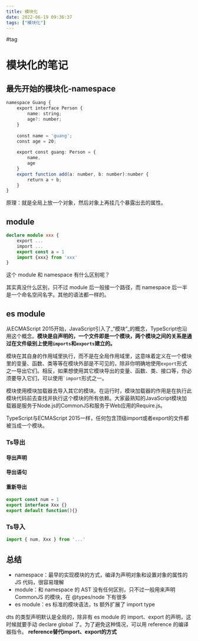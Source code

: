 ```yaml
---
title: 模块化
date: 2022-06-19 09:36:37
tags: ["模块化"]
---
```

#tag

# 模块化的笔记

## 最先开始的模块化-namespace
```ts
namespace Guang {  
    export interface Person {  
        name: string;  
        age?: number;  
    }  
  
    const name = 'guang';  
    const age = 20;  
  
    export const guang: Person = {  
        name,  
        age  
    }  
    export function add(a: number, b: number):number {  
        return a + b;  
    }  
}
```

原理：就是全局上放一个对象，然后对象上再挂几个暴露出去的属性。

##  module
```ts
declare module xxx {
	export ...
	import ...
	export const a = 1
	import {xxx} from 'xxx'
}
```

这个 module 和 namespace 有什么区别呢？

其实真没什么区别，只不过 module 后一般接一个路径，而 namespace 后一半是一个命名空间名字。其他的语法都一样的。




## es module
从ECMAScript 2015开始，JavaScript引入了_“模块”_的概念，TypeScript也沿用这个概念。**模块是自声明的，一个文件即是一个模块，两个模块之间的关系是通过在文件级别上使用`imports`和`exports`建立的。**

模块在其自身的作用域里执行，而不是在全局作用域里，这意味着定义在一个模块里的变量、函数、类等等在模块外部是不可见的，除非你明确地使用`export`形式之一导出它们。相反，如果想使用其它模块导出的变量、函数、类、接口等，你必须要导入它们，可以使用`` `import ``形式之一。

模块使用模块加载器去导入其它的模块。在运行时，模块加载器的作用是在执行此模块代码前去查找并执行这个模块的所有依赖。大家最熟知的JavaScript模块加载器是服务于Node.js的CommonJS和服务于Web应用的Require.js。

TypeScript与ECMAScript 2015一样，任何包含顶级import或者export的文件都被当成一个模块。

### Ts导出
#### 导出声明
#### 导出语句
#### 重新导出
```ts
export const num = 1
export interface Xxx {}
export default function(){}
```
### Ts导入
```ts
import { num, Xxx } from '...'
```



## 总结
-   namespace：最早的实现模块的方式，编译为声明对象和设置对象的属性的 JS 代码，很容易理解
-   module：和 namespace 的 AST 没有任何区别，只不过一般用来声明 CommonJS 的模块，在 @types/node 下有很多
-   es module：es 标准的模块语法，ts 额外扩展了 import type

 dts 的类型声明默认是全局的，除非有 es module 的 import、export 的声明，这时候就要手动 declare global 了。为了避免这种情况，可以用 reference 的编译器指令。
 **reference替代import、export的方式**